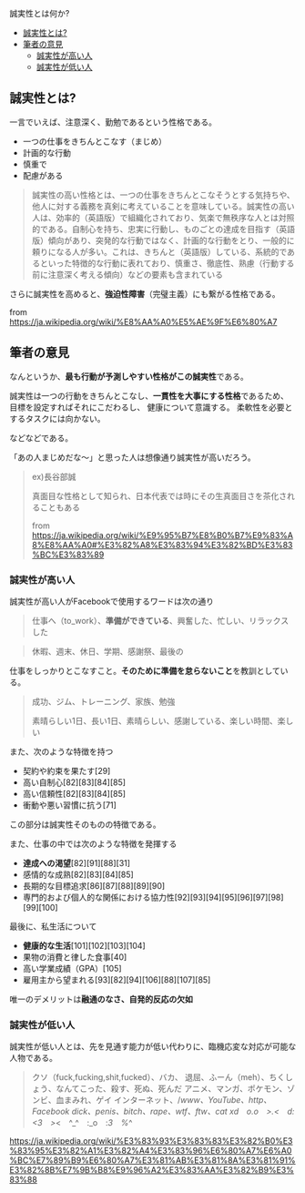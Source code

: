 誠実性とは何か?



- [誠実性とは?](#誠実性とは)
- [筆者の意見](#筆者の意見)
  - [誠実性が高い人](#誠実性が高い人)
  - [誠実性が低い人](#誠実性が低い人)


## 誠実性とは?

一言でいえば、注意深く、勤勉であるという性格である。

- 一つの仕事をきちんとこなす（まじめ）
- 計画的な行動
- 慎重で
- 配慮がある

> 誠実性の高い性格とは、一つの仕事をきちんとこなそうとする気持ちや、他人に対する義務を真剣に考えていることを意味している。誠実性の高い人は、効率的（英語版）で組織化されており、気楽で無秩序な人とは対照的である。自制心を持ち、忠実に行動し、ものごとの達成を目指す（英語版）傾向があり、突発的な行動ではなく、計画的な行動をとり、一般的に頼りになる人が多い。これは、きちんと（英語版）している、系統的であるといった特徴的な行動に表れており、慎重さ、徹底性、熟慮（行動する前に注意深く考える傾向）などの要素も含まれている

さらに誠実性を高めると、**強迫性障害**（完璧主義）にも繋がる性格である。

from https://ja.wikipedia.org/wiki/%E8%AA%A0%E5%AE%9F%E6%80%A7


## 筆者の意見

なんというか、**最も行動が予測しやすい性格がこの誠実性**である。

誠実性は一つの行動をきちんとこなし、**一貫性を大事にする性格**であるため、
目標を設定すればそれにこだわるし、
健康について意識する。
柔軟性を必要とするタスクには向かない。

などなどである。

「あの人まじめだな～」と思った人は想像通り誠実性が高いだろう。

> ex)長谷部誠
> 
> 真面目な性格として知られ、日本代表では時にその生真面目さを茶化されることもある
>
> from https://ja.wikipedia.org/wiki/%E9%95%B7%E8%B0%B7%E9%83%A8%E8%AA%A0#%E3%82%A8%E3%83%94%E3%82%BD%E3%83%BC%E3%83%89


### 誠実性が高い人

誠実性が高い人がFacebookで使用するワードは次の通り

> 仕事へ（to_work）、**準備ができている**、興奮した、忙しい、リラックスした

> 休暇、週末、休日、学期、感謝祭、最後の

仕事をしっかりとこなすこと。**そのために準備を怠らないこと**を教訓としている。

> 成功、ジム、トレーニング、家族、勉強
>
> 素晴らしい1日、長い1日、素晴らしい、感謝している、楽しい時間、楽しい

また、次のような特徴を持つ

- 契約や約束を果たす[29]
- 高い自制心[82][83][84][85]
- 高い信頼性[82][83][84][85]
- 衝動や悪い習慣に抗う[71]

この部分は誠実性そのものの特徴である。

また、仕事の中では次のような特徴を発揮する

- **達成への渇望**[82][91][88][31]
- 感情的な成熟[82][83][84][85]
- 長期的な目標追求[86][87][88][89][90]
- 専門的および個人的な関係における協力性[92][93][94][95][96][97][98][99][100]

最後に、私生活について

- **健康的な生活**[101][102][103][104]
- 果物の消費と律した食事[40]
- 高い学業成績（GPA）[105]
- 雇用主から望まれる[93][82][94][106][88][107][85]

唯一のデメリットは**融通のなさ、自発的反応の欠如**


### 誠実性が低い人

誠実性が低い人とは、先を見通す能力が低い代わりに、臨機応変な対応が可能な人物である。

> クソ（fuck,fucking,shit,fucked）、バカ、
退屈、ふーん（meh）、ちくしょう、なんてこった、殺す、死ぬ、死んだ
アニメ、マンガ、ポケモン、ゾンビ、血まみれ、ゲイ
インターネット、/_www、YouTube、http、Facebook
dick、penis、bitch、rape、wtf、ftw、cat
xd　o.o　>.<　d:　<3　>_<　^_^　:_o　:_3　%_^











https://ja.wikipedia.org/wiki/%E3%83%93%E3%83%83%E3%82%B0%E3%83%95%E3%82%A1%E3%82%A4%E3%83%96%E6%80%A7%E6%A0%BC%E7%89%B9%E6%80%A7%E3%81%AB%E3%81%8A%E3%81%91%E3%82%8B%E7%9B%B8%E9%96%A2%E3%83%AA%E3%82%B9%E3%83%88













